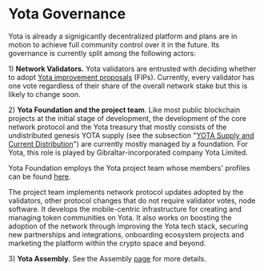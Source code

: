 # Yota Governance

Yota is already a signigicantly decentralized platform and plans are in motion to achieve full community control over it in the future. Its governance is currently split among the following actors:

1\) **Network Validators.** Yota validators are entrusted with deciding whether to adopt [Yota improvement proposals](https://docs.cybyotascan.com/general/fips) \(FIPs\).  Currently, every validator has one vote regardless of their share of the overall network stake but this is likely to change soon.

2\) **Yota Foundation and the project team**. Like most public blockchain projects at the initial stage of development, the development of the core network protocol and the Yota treasury that mostly consists of the undistributed genesis YOTA supply \(see the subsection "[YOTA Supply and Current Distribution](https://docs.cybyotascan.com/general/fuse-token/fuse-supply-and-current-distribution)"\) are currently mostly managed by a foundation. For Yota, this role is played by Gibraltar-incorporated company Yota Limited.

Yota Foundation employs the Yota project team whose members' profiles can be found [here](https://cybyotascan.com/about).

The project team implements network protocol updates adopted by the validators, other protocol changes that do not require validator votes, node software. It develops the mobile-centric infrastructure for creating and managing token communities on Yota. It also works on boosting the adoption of the network through improving the Yota tech stack, securing new partnerships and integrations, onboarding ecosystem projects and marketing the platform within the crypto space and beyond.  

3\) **Yota Assembly.** See the Assembly [page](https://docs.cybyotascan.com/general/fuse-governance/fuse-assembly) for more details.   

